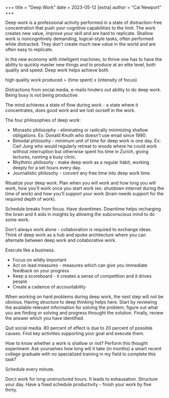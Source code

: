 +++
title = "Deep Work"
date = 2023-05-12
[extra]
author = "Cal Newport"
+++

Deep work is a professional activity performed in a state of distraction-free concentration that push your cognitive capabilities to the limit. The work creates new value, improve your skill and are hard to replicate.
Shallow work is noncognitively demanding, logical-style tasks, often performed while distracted. They don't create much new value in the world and are often easy to replicate.

In the new economy with intelligent machines, to thrive one has to have the ability to quickly master new things and to produce at an elite level, both quality and speed.
Deep work helps achieve both.

high quality work produced = (time spent) x (intensity of focus)

Distractions from social media, e-mails hinders out ability to do deep work.
Being busy is not being productive.

The mind achieves a state of flow during work - a state where it concentrates, does good work and we lost ourself in the work.

The four philosophies of deep work:
- Monastic philosophy - eliminating or radically minimizing shallow obligations. Ex: Donald Knuth who doesn't use email since 1990.
- Bimodal philosohy - minimum unit of time for deep work is one day. Ex: Carl Jung who would regularly retreat to woods where he could work without interruption but otherwise spent his time in Zurich, giving lectures, running a busy clinic.
- Rhythmic philosohy - make deep work as a regular habit, working deeply for a set hours every day.
- Journalistic philosohy - convert any free time into deep work time. 

Ritualize your deep work.
Plan when you will work and how long you will work, how you'll work once you start work (ex: shutdown internet during the time of work) and how you'll support your work (brain needs support for the required depth of work).

Schedule breaks from focus.
Have downtimes.
Downtime helps recharging the brain and it aids in insights by allowing the subconscious mind to do some work.

Don't always work alone - collaboration is required to exchange ideas. Think of deep work as a hub and spoke architecture where you can alternate between deep work and collaborative work.

Execute like a business.
- Focus on wildly important
- Act on lead measures - measures which can give you immediate feedback on your progress
- Keep a scoreboard - it creates a sense of competition and it drives people
- Create a cadence of accountability 

When working on hard problems during deep work, the next step will not be obvious.
Having structure to deep thinking helps here.
Start by reviewing the available relevant information for solving the problem, figure out what you are finding or solving and progress throught the solution. Finally, review the answer which you have identified.

Quit social media.
80 percent of effect is due to 20 percent of possible causes.
Find key activities supporting your goal and execute them.

How to know whether a work is shallow or not?
Perform this thought experiment: Ask yourselves how long will it take (in months) a smart recent college graduate with no specialized training in my field to complete this task?

Schedule every minute.

Don;t work for long unstructured hours.
It leads to exhausation.
Structure your day.
Have a fixed schedule productivity - finish your work by five thirty.
